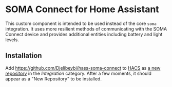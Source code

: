 # SOMA Connect for Home Assistant

This custom component is intended to be used instead of the core `soma` integration.
It uses more resilient methods of communicating with the SOMA Connect device and
provides additional entities including battery and light levels.

## Installation

Add <https://github.com/Djelibeybi/hass-soma-connect> to [HACS](https://hacs.xyz) as
[a new repository](https://hacs.xyz/docs/navigation/stores) in the _Integration_
category. After a few moments, it should appear as a "New Repository" to be
installed.
